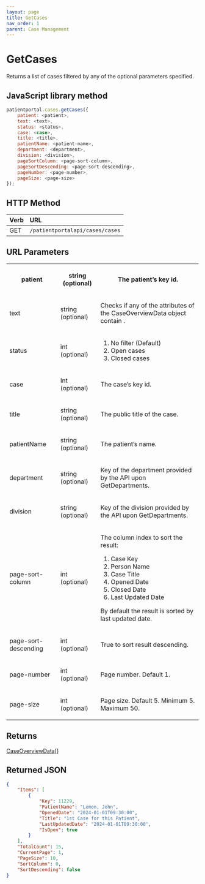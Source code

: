 ```yaml
---
layout: page
title: GetCases
nav_order: 1
parent: Case Management
---
```


# GetCases

Returns a list of cases filtered by any of the optional parameters specified.

## JavaScript library method

```javascript
patientportal.cases.getCases({
    patient: <patient>,
    text: <text>,
    status: <status>,
    case: <case>,
    title: <title>,
    patientName: <patient-name>,
    department: <department>,
    division: <division>,
    pageSortColumn: <page-sort-column>,
    pageSortDescending: <page-sort-descending>,
    pageNumber: <page-number>,
    pageSize: <page-size>
});
```

## HTTP Method

| Verb | URL                                               |
|:-----|:--------------------------------------------------|
| GET | `/patientportalapi/cases/cases` |

## URL Parameters

<table><tbody><tr><th><p>patient</p></th><th><p>string (optional)</p></th><th><p>The patient’s key id.</p></th></tr><tr><td><p>text</p></td><td><p>string (optional)</p></td><td><p>Checks if any of the attributes of the CaseOverviewData object contain <text>.</p></td></tr><tr><td><p>status</p></td><td><p>int (optional)</p></td><td><ol><li>No filter (Default)</li><li>Open cases</li><li>Closed cases</li></ol></td></tr><tr><td><p>case</p></td><td><p>Int (optional)</p></td><td><p>The case’s key id.</p></td></tr><tr><td><p>title</p></td><td><p>string (optional)</p></td><td><p>The public title of the case.</p></td></tr><tr><td><p>patientName</p></td><td><p>string (optional)</p></td><td><p>The patient’s name.</p></td></tr><tr><td><p>department</p></td><td><p>string (optional)</p></td><td><p>Key of the department provided by the API upon GetDepartments.</p></td></tr><tr><td><p>division</p></td><td><p>string (optional)</p></td><td><p>Key of the division provided by the API upon GetDepartments.</p></td></tr><tr><td><p>page-sort-column</p></td><td><p>int (optional)</p></td><td><p>The column index to sort the result:</p><ol><li>Case Key</li><li>Person Name</li><li>Case Title</li><li>Opened Date</li><li>Closed Date</li><li>Last Updated Date</li></ol><p>By default the result is sorted by last updated date.</p></td></tr><tr><td><p>page-sort-descending</p></td><td><p>int (optional)</p></td><td><p>True to sort result descending.</p></td></tr><tr><td><p>page-number</p></td><td><p>int (optional)</p></td><td><p>Page number. Default 1.</p></td></tr><tr><td><p>page-size</p></td><td><p>int (optional)</p></td><td><p>Page size. Default 5. Minimum 5. Maximum 50.</p></td></tr></tbody></table>

## Returns

[CaseOverviewData](../objects-and-data-types/caseoverviewdata)[]

## Returned JSON

```json
{
    "Items": [
        {
            "Key": 11229,
            "PatientName": "Lemon, John",
            "OpenedDate": "2024-01-01T09:30:00",
            "Title": "1st Case for this Patient",
            "LastUpdatedDate": "2024-01-01T09:30:00",
            "IsOpen": true
        }
    ],
    "TotalCount": 15,
    "CurrentPage": 1,
    "PageSize": 10,
    "SortColumn": 0,
    "SortDescending": false
}
```
